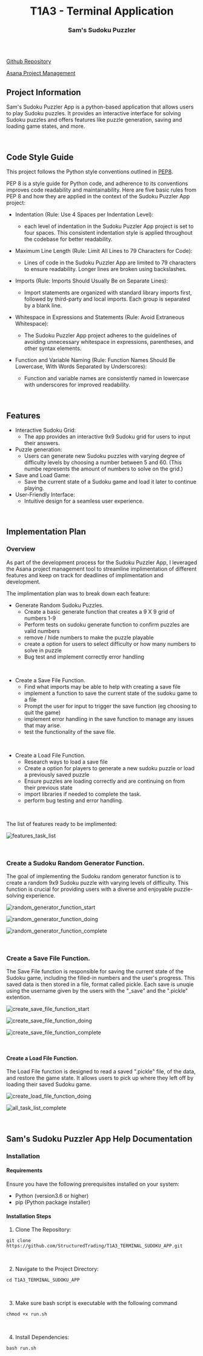 <center>

#  T1A3 - Terminal Application

### Sam's Sudoku Puzzler
</center>
<br>
<br>

<a href="https://github.com/StructuredTrading/T1A3_TERMINAL_SUDOKU_APP">Github Repository</a>

<a href="https://app.asana.com/0/1206149212914837/1206149212914837">Asana Project Management</a>


## Project Information

Sam's Sudoku Puzzler App is a python-based application that allows users to play Sudoku puzzles. It provides an interactive interface for solving Sudoku puzzles and offers features like puzzle generation, saving and loading game states, and more.

<br>

## Code Style Guide

This project follows the Python style conventions outlined in <a href="https://peps.python.org/pep-0008/">PEP8</a>. 

PEP 8 is a style guide for Python code, and adherence to its conventions improves code readability and maintainability. Here are five basic rules from PEP 8 and how they are applied in the context of the Sudoku Puzzler App project:

- Indentation (Rule: Use 4 Spaces per Indentation Level):
  - each level of indentation in the Sudoku Puzzler App project is set to four spaces. This consistent indentation style is applied throughout the codebase for better readability.

- Maximum Line Length (Rule: Limit All Lines to 79 Characters for Code):
  - Lines of code in the Sudoku Puzzler App are limited to 79 characters to ensure readability. Longer lines are broken using backslashes.

- Imports (Rule: Imports Should Usually Be on Separate Lines):
  - Import statements are organized with standard library imports first, followed by third-party and local imports. Each group is separated by a blank line.

- Whitespace in Expressions and Statements (Rule: Avoid Extraneous Whitespace):
  - The Sudoku Puzzler App project adheres to the guidelines of avoiding unnecessary whitespace in expressions, parentheses, and other syntax elements.

- Function and Variable Naming (Rule: Function Names Should Be Lowercase, With Words Separated by Underscores):
  - Function and variable names are consistently named in lowercase with underscores for improved readability.

<br>

## Features

- Interactive Sudoku Grid:
  - The app provides an interactive 9x9 Sudoku grid for users to input their answers.
- Puzzle generation: 
  - Users can generate new Sudoku puzzles with varying degree of difficulty levels by choosing a number between 5 and 60. (This numbe represents the amount of numbers to solve on the grid.)
- Save and Load Game:
  - Save the current state of a Sudoku game and load it later to continue playing.
- User-Friendly Interface:
  - Intuitive design for a seamless user experience. 
  
<br>

## Implementation Plan

### Overview

As part of the development process for the Sudoku Puzzler App, I leveraged the Asana project management tool to streamline implimentation of different features and keep on track for deadlines of implimentation and development.

The implimentation plan was to break down each feature:
- Generate Random Sudoku Puzzles.
  - Create a basic generate function that creates a 9 X 9 grid of numbers 1-9
  - Perform tests on sudoku generate function to confirm puzzles are valid numbers
  - remove / hide numbers to make the puzzle playable
  - create a option for users to select difficulty or how many numbers to solve in puzzle
  - Bug test and implement correctly error handling
  
<br>

- Create a Save File Function.
  - Find what imports may be able to help with creating a save file
  - implement a function to save the current state of the sudoku game to a file
  - Prompt the user for input to trigger the save function (eg choosing to quit the game)
  - implement error handling in the save function to manage any issues that may arise.
  - test the functionality of the save file.
  
<br>

- Create a Load File Function.
  - Research ways to load a save file
  - Create a option for players to generate a new sudoku puzzle or load a previously saved puzzle
  - Ensure puzzles are loading correctly and are continuing on from their previous state
  - import libraries if needed to complete the task.
  - perform bug testing and error handling.

<br>

The list of features ready to be implimented:

<img src="./docs/features_task_list.png" alt="features_task_list"></img>

<br>

### Create a Sudoku Random Generator Function.

The goal of implementing the Sudoku random generator function is to create a random 9x9 Sudoku puzzle with varying levels of difficulty. This function is crucial for providing users with a diverse and enjoyable puzzle-solving experience.

<img src="./docs/random_generator_function_start.png" alt="random_generator_function_start"></img>

<img src="./docs/random_generator_function_doing.png" alt="random_generator_function_doing"></img>

<img src="./docs/random_generator_function_complete.png" alt="random_generator_function_complete"></img>

<br>

### Create a Save File Function.

The Save File function is responsible for saving the current state of the Sudoku game, including the filled-in numbers and the user's progress. This saved data is then stored in a file, format called pickle. Each save is unuqie using the username given by the users with the "_save" and the ".pickle" extention.

<img src="./docs/create_save_file_function_start.png" alt="create_save_file_function_start"></img>

<img src="./docs/create_save_file_function_doing.png" alt="create_save_file_function_doing"></img>

<img src="./docs/create_save_file_function_complete.png" alt="create_save_file_function_complete"></img>

<br>

#### Create a Load File Function.

The Load File function is designed to read a saved ".pickle" file, of the data, and restore the game state. It allows users to pick up where they left off by loading their saved Sudoku game.

<img src="./docs/create_load_file_function_doing.png" alt="create_load_file_function_doing"></img>

<img src="./docs/all_tasks_list_complete.png" alt="all_task_list_complete"></img>

<br>

## Sam's Sudoku Puzzler App Help Documentation

### Installation

#### Requirements

Ensure you have the following prerequisites installed on your system:

- Python (version3.6 or higher)
- pip (Python package installer)

#### Installation Steps

1. Clone The Repository:

```
git clone https://github.com/StructuredTrading/T1A3_TERMINAL_SUDOKU_APP.git
```

<br>

2. Navigate to the Project Directory:

```
cd T1A3_TERMINAL_SUDOKU_APP
```

<br>

3. Make sure bash script is executable with the following command

```
chmod +x run.sh
```

<br>

4. Install Dependencies:

```
bash run.sh
```